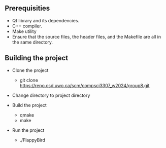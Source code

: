 
Prerequisities
--------------
- Qt library and its dependencies.
- C++ compiler.
- Make utility
- Ensure that the source files, the header files, and the Makefile are all in the same directory.


Building the project
--------------------
- Clone the project
    - git clone https://repo.csd.uwo.ca/scm/compsci3307_w2024/group8.git

- Change directory to project directory

- Build the project
    - qmake
    - make
    
- Run the project
    - ./FlappyBird

